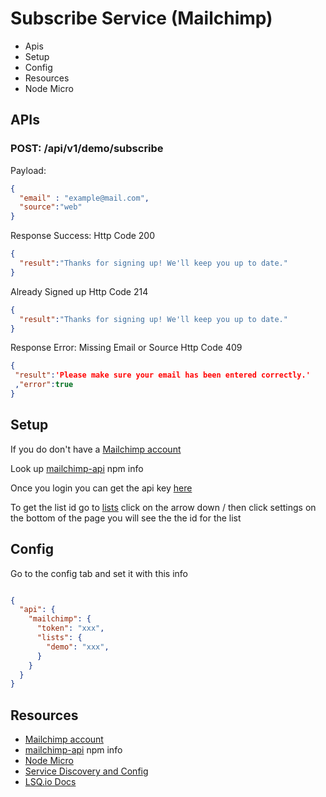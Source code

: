 Subscribe Service (Mailchimp)
===

- Apis
- Setup
- Config
- Resources
- Node Micro


APIs
---

### POST: /api/v1/demo/subscribe

Payload:
```json
{
  "email" : "example@mail.com",
  "source":"web"
}
```

Response Success:
Http Code 200
```json
{
  "result":"Thanks for signing up! We'll keep you up to date."
}
```
Already Signed up
Http Code 214
```json
{
  "result":"Thanks for signing up! We'll keep you up to date."
}
```


Response Error:
Missing Email or Source
Http Code 409
```json
{
 "result":'Please make sure your email has been entered correctly.'
 ,"error":true
}
```



Setup
---

If you do don't have a [Mailchimp account](https://mailchimp.com)


Look up [mailchimp-api](https://www.npmjs.com/package/mailchimp-api) npm info

Once you login you can get the api key [here](https://us7.admin.mailchimp.com/account/api/) 

To get the list id go to [lists](https://us7.admin.mailchimp.com/account/api/) 
click on the arrow down \/ 
then click settings
on the bottom of the page you will see the the id for the list

Config
---

Go to the config tab and set it with this info 

```json

{
  "api": {
    "mailchimp": {
      "token": "xxx",
      "lists": {
        "demo": "xxx",
      }
    }
  }
}


```

Resources
---
- [Mailchimp account](https://mailchimp.com)
- [mailchimp-api](https://www.npmjs.com/package/mailchimp-api) npm info
- [Node Micro](https://github.com/lsqio/node-micro)
- [Service Discovery and Config](https://github.com/lsqio/lsq)
- [LSQ.io Docs](https://github.com/lsqio/docs)


